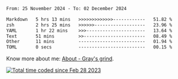 <!--START_SECTION:waka-->

```txt
From: 25 November 2024 - To: 02 December 2024

Markdown   5 hrs 13 mins   >>>>>>>>>>>>>------------   51.82 %
zsh        2 hrs 25 mins   >>>>>>-------------------   23.96 %
YAML       1 hr 22 mins    >>>----------------------   13.64 %
Text       51 mins         >>-----------------------   08.49 %
Other      11 mins         -------------------------   01.94 %
TOML       0 secs          -------------------------   00.15 %
```

<!--END_SECTION:waka-->

<!-- [![grayxu's github stats](https://github-readme-stats.vercel.app/api?username=grayxu&count_private=true&show_icons=true)](https://github.com/grayxu) -->

Know more about me: [About - Gray's grind](https://www.grayxu.cn/).
<p align="left">
  <a href="https://wakatime.com/@c69eb31e-43a1-463f-8968-c3449e386f57"><img src="https://wakatime.com/badge/user/c69eb31e-43a1-463f-8968-c3449e386f57.svg" title="Total time coded since Feb 28 2023" /></a>
</p>

